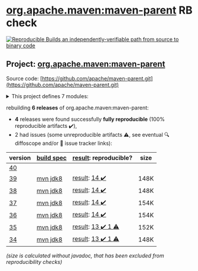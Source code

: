[org.apache.maven:maven-parent](https://central.sonatype.com/artifact/org.apache.maven/maven-parent/39/versions) RB check
=======

[![Reproducible Builds](https://reproducible-builds.org/images/logos/rb.svg) an independently-verifiable path from source to binary code](https://reproducible-builds.org/)

## Project: [org.apache.maven:maven-parent](https://central.sonatype.com/artifact/org.apache.maven/maven-parent/39/versions)

Source code: [https://github.com/apache/maven-parent.git](https://github.com/apache/maven-parent.git)

<details><summary>This project defines 7 modules:</summary>

* [org.apache.apache.resources:apache-resource-bundles](https://central.sonatype.com/artifact/org.apache.apache.resources/apache-resource-bundles/39)
* [org.apache.maven.doxia:doxia-tools](https://central.sonatype.com/artifact/org.apache.maven.doxia/doxia-tools/39)
* [org.apache.maven.extensions:maven-extensions](https://central.sonatype.com/artifact/org.apache.maven.extensions/maven-extensions/39)
* [org.apache.maven.plugins:maven-plugins](https://central.sonatype.com/artifact/org.apache.maven.plugins/maven-plugins/39)
* [org.apache.maven.shared:maven-shared-components](https://central.sonatype.com/artifact/org.apache.maven.shared/maven-shared-components/39)
* [org.apache.maven.skins:maven-skins](https://central.sonatype.com/artifact/org.apache.maven.skins/maven-skins/39)
* [org.apache.maven:maven-parent](https://central.sonatype.com/artifact/org.apache.maven/maven-parent/39)
</details>

rebuilding **6 releases** of org.apache.maven:maven-parent:
- **4** releases were found successfully **fully reproducible** (100% reproducible artifacts :heavy_check_mark:),
- 2 had issues (some unreproducible artifacts :warning:, see eventual :mag: diffoscope and/or :memo: issue tracker links):

| version | [build spec](/BUILDSPEC.md) | [result](https://reproducible-builds.org/docs/jvm/): reproducible? | size |
| -- | --------- | ------ | -- |
| [40](https://central.sonatype.com/artifact/org.apache.maven/maven-parent/40/pom) | | | |
| [39](https://central.sonatype.com/artifact/org.apache.maven/maven-parent/39/pom) | [mvn jdk8](maven-parent-39.buildspec) | [result](maven-parent-39.buildinfo): [14 :heavy_check_mark: ](maven-parent-39.buildcompare) | 148K |
| [38](https://central.sonatype.com/artifact/org.apache.maven/maven-parent/38/pom) | [mvn jdk8](maven-parent-38.buildspec) | [result](maven-parent-38.buildinfo): [14 :heavy_check_mark: ](maven-parent-38.buildcompare) | 148K |
| [37](https://central.sonatype.com/artifact/org.apache.maven/maven-parent/37/pom) | [mvn jdk8](maven-parent-37.buildspec) | [result](maven-parent-37.buildinfo): [14 :heavy_check_mark: ](maven-parent-37.buildcompare) | 154K |
| [36](https://central.sonatype.com/artifact/org.apache.maven/maven-parent/36/pom) | [mvn jdk8](maven-parent-36.buildspec) | [result](maven-parent-36.buildinfo): [14 :heavy_check_mark: ](maven-parent-36.buildcompare) | 154K |
| [35](https://central.sonatype.com/artifact/org.apache.maven/maven-parent/35/pom) | [mvn jdk8](maven-parent-35.buildspec) | [result](maven-parent-35.buildinfo): [13 :heavy_check_mark:  1 :warning:](maven-parent-35.buildcompare) | 152K |
| [34](https://central.sonatype.com/artifact/org.apache.maven/maven-parent/34/pom) | [mvn jdk8](maven-parent-34.buildspec) | [result](maven-parent-34.buildinfo): [13 :heavy_check_mark:  1 :warning:](maven-parent-34.buildcompare) | 148K |

<i>(size is calculated without javadoc, that has been excluded from reproducibility checks)</i>
